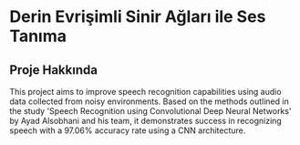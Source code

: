 # Derin Evrişimli Sinir Ağları ile Ses Tanıma

## Proje Hakkında
This project aims to improve speech recognition capabilities using audio data collected from noisy environments. Based on the methods outlined in the study 'Speech Recognition using Convolutional Deep Neural Networks' by Ayad Alsobhani and his team, it demonstrates success in recognizing speech with a 97.06% accuracy rate using a CNN architecture.
